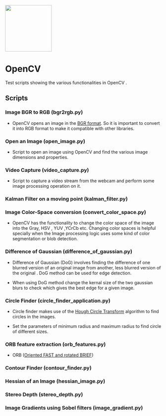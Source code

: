 <img src="https://cdn-images-1.medium.com/max/428/1*5bSooyDhHPPSsarNzBQr1w.png" width="150">    

# OpenCV
Test scripts showing the various functionalities in OpenCV .

## Scripts

### Image BGR to RGB (bgr2rgb.py)

* OpenCV opens an image in the [BGR format](https://www.learnopencv.com/why-does-opencv-use-bgr-color-format/). So it is important to convert it into RGB format to make it compatible with other libraries.

### Open an Image (open_image.py)

* Script to open an image using OpenCV and find the various image dimensions and properties.

### Video Capture (video_capture.py)

* Script to capture a video stream from the webcam and perform some image processing operation on it.

### Kalman Filter on a moving point (kalman_filter.py)

### Image Color-Space conversion (convert_color_space.py)

* OpenCV has the functionality to change the color space of the image into the Gray, HSV , YUV ,YCrCb etc.
Changing color spaces is helpful specially when the Image processing logic uses some kind of color segmentation or blob detection. 

### Difference of Gaussian (difference_of_gaussian.py)

* Difference of Gaussian (DoG) involves finding the difference of one blurred version of an original image from another, less blurred version of the original . DoG method can be used for edge detection.

* When using DoG method change the kernal size of the two gaussian blurs to check which gives the best edge for a given image.    

### Circle Finder (circle_finder_application.py)

* Circle finder makes use of the [Hough Circle Transform](https://en.wikipedia.org/wiki/Circle_Hough_Transform) algorithm to find circles in the images.

* Set the parameters of minimum radius and maximum radius to find circle of different sizes.

### ORB feature extraction (orb_features.py)

* ORB ([Oriented FAST and rotated BRIEF](https://en.wikipedia.org/wiki/Oriented_FAST_and_rotated_BRIEF))

### Contour Finder (contour_finder.py)

### Hessian of an Image (hessian_image.py)

### Stereo Depth (stereo_depth.py)

### Image Gradients using Sobel filters (image_gradient.py)
